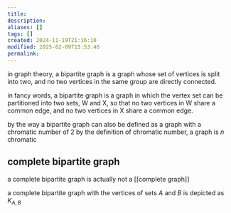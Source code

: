 ```yaml
---
title: 
description: 
aliases: []
tags: []
created: 2024-11-19T21:16:10
modified: 2025-02-09T15:53:46
permalink:
---
```


in graph theory, a bipartite graph is a graph whose set of vertices is split into two, and no two vertices in the same group are directly connected.

in fancy words, a bipartite graph is a graph in which the vertex set can be partitioned into two sets, W and X, so that no two vertices in W share a common edge, and no two vertices in X share a common edge.

by the way a bipartite graph can also be defined as a graph with a chromatic number of 2
by the definition of chromatic number, a graph is $n$ chromatic 

## complete bipartite graph

a complete bipartite graph is actually not a [[complete graph]]

a complete bipartite graph with the vertices of sets $A$ and $B$ is depicted as $K_{A,B}$ 

